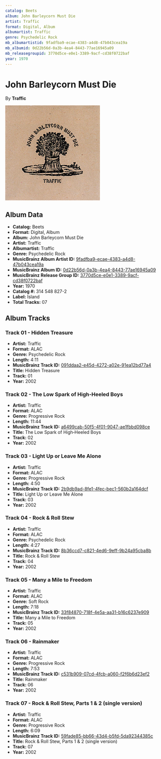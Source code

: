```yaml
---
catalog: Beets
album: John Barleycorn Must Die
artist: Traffic
format: Digital, Album
albumartist: Traffic
genre: Psychedelic Rock
mb_albumartistid: 9fadfba9-ecae-4383-a4d8-47b043cea19a
mb_albumid: 0d22b56d-0a3b-4ea4-8443-77ae16945a09
mb_releasegroupid: 3770d5ce-e0e1-3389-9acf-cd38f0722baf
year: 1970
---
```


# John Barleycorn Must Die

By **Traffic**

![](../../assets/beetscovers/Traffic-John_Barleycorn_Must_Die.jpg)

## Album Data

- **Catalog:** Beets
- **Format:** Digital, Album
- **Album:** John Barleycorn Must Die
- **Artist:** Traffic
- **Albumartist:** Traffic
- **Genre:** Psychedelic Rock
- **MusicBrainz Album Artist ID:** [9fadfba9-ecae-4383-a4d8-47b043cea19a](https://musicbrainz.org/artist/9fadfba9-ecae-4383-a4d8-47b043cea19a)
- **MusicBrainz Album ID:** [0d22b56d-0a3b-4ea4-8443-77ae16945a09](https://musicbrainz.org/release/0d22b56d-0a3b-4ea4-8443-77ae16945a09)
- **MusicBrainz Release Group ID:** [3770d5ce-e0e1-3389-9acf-cd38f0722baf](https://musicbrainz.org/release-group/3770d5ce-e0e1-3389-9acf-cd38f0722baf)
- **Year:** 1970
- **Catalog #:** 314 548 827-2
- **Label:** Island
- **Total Tracks:** 07

## Album Tracks

### Track 01 - Hidden Treasure

- **Artist:** Traffic
- **Format:** ALAC
- **Genre:** Psychedelic Rock
- **Length:** 4:11
- **MusicBrainz Track ID:** [091ddaa2-e45d-4272-a02e-91ea12bd77a4](https://musicbrainz.org/recording/091ddaa2-e45d-4272-a02e-91ea12bd77a4)
- **Title:** Hidden Treasure
- **Track:** 01
- **Year:** 2002

### Track 02 - The Low Spark of High‐Heeled Boys

- **Artist:** Traffic
- **Format:** ALAC
- **Genre:** Progressive Rock
- **Length:** 11:44
- **MusicBrainz Track ID:** [a6499cab-50f5-4f01-9047-ae1fbbd098ce](https://musicbrainz.org/recording/a6499cab-50f5-4f01-9047-ae1fbbd098ce)
- **Title:** The Low Spark of High‐Heeled Boys
- **Track:** 02
- **Year:** 2002

### Track 03 - Light Up or Leave Me Alone

- **Artist:** Traffic
- **Format:** ALAC
- **Genre:** Progressive Rock
- **Length:** 4:50
- **MusicBrainz Track ID:** [2b9db9ad-8fe1-4fec-bec1-560b2a164dcf](https://musicbrainz.org/recording/2b9db9ad-8fe1-4fec-bec1-560b2a164dcf)
- **Title:** Light Up or Leave Me Alone
- **Track:** 03
- **Year:** 2002

### Track 04 - Rock & Roll Stew

- **Artist:** Traffic
- **Format:** ALAC
- **Genre:** Psychedelic Rock
- **Length:** 4:27
- **MusicBrainz Track ID:** [8b36ccd7-c821-4ed6-9eff-9b24a95cba8b](https://musicbrainz.org/recording/8b36ccd7-c821-4ed6-9eff-9b24a95cba8b)
- **Title:** Rock & Roll Stew
- **Track:** 04
- **Year:** 2002

### Track 05 - Many a Mile to Freedom

- **Artist:** Traffic
- **Format:** ALAC
- **Genre:** Soft Rock
- **Length:** 7:18
- **MusicBrainz Track ID:** [33f84870-718f-4e5a-aa31-b16c6237e909](https://musicbrainz.org/recording/33f84870-718f-4e5a-aa31-b16c6237e909)
- **Title:** Many a Mile to Freedom
- **Track:** 05
- **Year:** 2002

### Track 06 - Rainmaker

- **Artist:** Traffic
- **Format:** ALAC
- **Genre:** Progressive Rock
- **Length:** 7:53
- **MusicBrainz Track ID:** [c531b909-07cd-4fcb-a060-f2f6b6d23ef2](https://musicbrainz.org/recording/c531b909-07cd-4fcb-a060-f2f6b6d23ef2)
- **Title:** Rainmaker
- **Track:** 06
- **Year:** 2002

### Track 07 - Rock & Roll Stew, Parts 1 & 2 (single version)

- **Artist:** Traffic
- **Format:** ALAC
- **Genre:** Progressive Rock
- **Length:** 6:09
- **MusicBrainz Track ID:** [59fade85-bb66-43d4-b5fd-5da92344385c](https://musicbrainz.org/recording/59fade85-bb66-43d4-b5fd-5da92344385c)
- **Title:** Rock & Roll Stew, Parts 1 & 2 (single version)
- **Track:** 07
- **Year:** 2002

